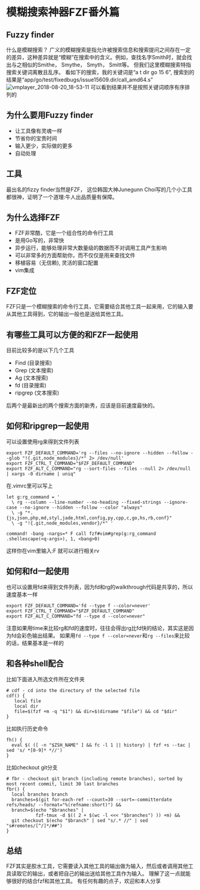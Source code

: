 # 模糊搜索神器FZF番外篇

## Fuzzy finder

什么是模糊搜索？
广义的模糊搜索是指允许被搜索信息和搜索提问之间存在一定的差异，这种差异就是“模糊”在搜索中的含义。例如，查找名字Smith时，就会找出与之相似的Smithe， Smythe， Smyth， Smitt等。
但我们这里模糊搜索特指搜索关键词离散且乱序。
看如下的搜索，我的关键词是“a t dir go 15 6”, 搜索到的结果是“app/go/test/fixedbugs/issue15609.dir/call_amd64.s”
![vmplayer_2018-08-20_18-53-11](https://segmentfault.com/img/remote/1460000016186046?w=858&h=269)
可以看到结果并不是按照关键词顺序有序排列的

## 为什么要用Fuzzy finder

- 让工具像有灵魂一样
- 节省你的宝贵时间
- 输入更少，实际做的更多
- 自动处理

## 工具

最出名的fizzy finder当然是FZF， 这位韩国大神Junegunn Choi写的几个小工具都很神，证明了一个道理:牛人出品质量有保障。

## 为什么选择FZF

- FZF非常酷，它是一个组合性的命令行工具
- 是用Go写的，非常快
- 异步运行，能够处理非常大数量级的数据而不对调用工具产生影响
- 可以非常多的方面帮助你，而不仅仅是用来查找文件
- 移植容易（无信赖), 灵活的窗口配置
- vim集成

## FZF定位

FZF只是一个模糊搜索的命令行工具，它需要结合其他工具一起来用，它的输入要从其他工具得到，它的输出一般也是送给其他工具。

## 有哪些工具可以方便的和FZF一起使用

目前比较多的是以下几个工具

- Find (目录搜索)
- Grep (文本搜索)
- Ag (文本搜索)
- fd (目录搜索)
- ripgrep (文本搜索)

后两个是最新出的两个搜索方面的新秀，应该是目前速度最快的。

## 如何和ripgrep一起使用

可以设置使用rg来得到文件列表

```
export FZF_DEFAULT_COMMAND='rg --files --no-ignore --hidden --follow --glob "!{.git,node_modules}/*" 2> /dev/null'
export FZF_CTRL_T_COMMAND="$FZF_DEFAULT_COMMAND"
export FZF_ALT_C_COMMAND="rg --sort-files --files --null 2> /dev/null | xargs -0 dirname | uniq"
```

在.vimrc里可以写上

```
let g:rg_command = '
  \ rg --column --line-number --no-heading --fixed-strings --ignore-case --no-ignore --hidden --follow --color "always"
  \ -g "*.{js,json,php,md,styl,jade,html,config,py,cpp,c,go,hs,rb,conf}"
  \ -g "!{.git,node_modules,vendor}/*" '

command! -bang -nargs=* F call fzf#vim#grep(g:rg_command .shellescape(<q-args>), 1, <bang>0)
```

这样你在vim里输入:F <key word>就可以进行相关rv

## 如何和fd一起使用

也可以设置用fd来得到文件列表，因为fd和rg的walkthrough代码是共享的，所以速度基本一样

```
export FZF_DEFAULT_COMMAND='fd --type f --color=never'
export FZF_CTRL_T_COMMAND="$FZF_DEFAULT_COMMAND"
export FZF_ALT_C_COMMAND="fd --type d --color=never"
```

注意如果用time来比较rg和fd的速度时，往往会得出rg比fd快的结论，其实这是因为fd会彩色输出结果。
如果用`fd --type f --color=never`和`rg --files`来比较的话，结果基本是一样的

## 和各种shell配合

比如下面进入所选文件所在文件夹

```
# cdf - cd into the directory of the selected file
cdf() {
   local file
   local dir
   file=$(fzf +m -q "$1") && dir=$(dirname "$file") && cd "$dir"
}
```

比如执行历史命令

```
fh() {
  eval $( ([ -n "$ZSH_NAME" ] && fc -l 1 || history) | fzf +s --tac | sed 's/ *[0-9]* *//')
}
```

比如checkout git分支

```
# fbr - checkout git branch (including remote branches), sorted by most recent commit, limit 30 last branches
fbr() {
  local branches branch
  branches=$(git for-each-ref --count=30 --sort=-committerdate refs/heads/ --format="%(refname:short)") &&
  branch=$(echo "$branches" |
           fzf-tmux -d $(( 2 + $(wc -l <<< "$branches") )) +m) &&
  git checkout $(echo "$branch" | sed "s/.* //" | sed "s#remotes/[^/]*/##")
}
```

## 总结

FZF其实是胶水工具，它需要读入其他工具的输出做为输入，然后或者调用其他工具读取它的输出，或者把自己的输出送给其他工具作为输入。
理解了这一点就能够很好的结合fzf和其他工具。
有任何有趣的点子，欢迎和本人分享